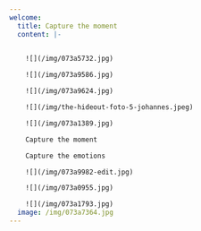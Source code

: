 ```yaml
---
welcome:
  title: Capture the moment
  content: |-
    

    ![](/img/073a5732.jpg)

    ![](/img/073a9586.jpg)

    ![](/img/073a9624.jpg)

    ![](/img/the-hideout-foto-5-johannes.jpeg)

    ![](/img/073a1389.jpg)

    Capture the moment

    Capture the emotions

    ![](/img/073a9982-edit.jpg)

    ![](/img/073a0955.jpg)

    ![](/img/073a1793.jpg)
  image: /img/073a7364.jpg
---
```

